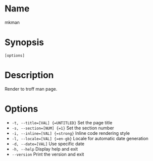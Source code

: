 # Name

mkman

# Synopsis

```
[options]
```

# Description

Render to troff man page.

# Options

* `-t, --title=[VAL] {=UNTITLED}` Set the page title
* `-s, --section=[NUM] {=1}` Set the section number
* `-i, --inline=[VAL] {=strong}` Inline code rendering style
* `-l, --locale=[VAL] {=en-gb}` Locale for automatic date generation
* `-d, --date=[VAL]` Use specific date
* `-h, --help` Display help and exit
* `--version` Print the version and exit


